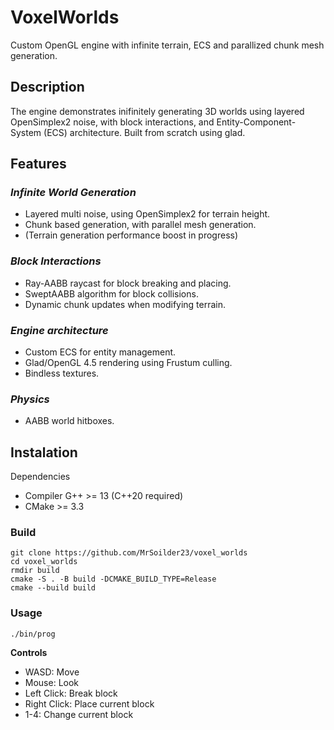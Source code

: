 # **VoxelWorlds**

Custom OpenGL engine with infinite terrain, ECS and parallized chunk mesh generation.


## **Description**

The engine demonstrates inifinitely generating 3D worlds using layered OpenSimplex2 noise, with block interactions, and Entity-Component-System (ECS) architecture. Built from scratch using glad.


## **Features**

### **_Infinite World Generation_**

- Layered multi noise, using OpenSimplex2 for terrain height.
- Chunk based generation, with parallel mesh generation.
- (Terrain generation performance boost in progress)

### **_Block Interactions_**

- Ray-AABB raycast for block breaking and placing.
- SweptAABB algorithm for block collisions.
- Dynamic chunk updates when modifying terrain.

### **_Engine architecture_**

- Custom ECS for entity management.
- Glad/OpenGL 4.5 rendering using Frustum culling.
- Bindless textures.

### **_Physics_**

- AABB world hitboxes.


## **Instalation**

Dependencies

- Compiler G++ >= 13 (C++20 required)
- CMake >= 3.3


### Build

```
git clone https://github.com/MrSoilder23/voxel_worlds
cd voxel_worlds
rmdir build
cmake -S . -B build -DCMAKE_BUILD_TYPE=Release
cmake --build build
```

### Usage

```
./bin/prog
```

**Controls**
- WASD: Move
- Mouse: Look
- Left Click: Break block
- Right Click: Place current block
- 1-4: Change current block